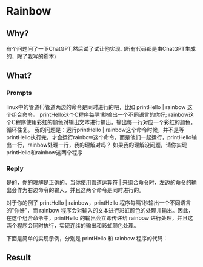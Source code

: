 # Rainbow

## Why?

有个问题问了一下ChatGPT,然后试了试让他实现. (所有代码都是由ChatGPT生成的，除了我写的脚本)

## What?

### Prompts

linux中的管道(|)管道两边的命令是同时进行的吧，比如 printHello | rainbow 这个组合命令。
printHello这个C程序每隔1秒输出一个不同语言的你好;
rainbow这个C程序使用彩虹的颜色对输出文本进行输出，输出每一行对应一个彩虹的颜色，循环往复。
我的问题是：运行printHello | rainbow这个命令时候，并不是等printHello执行完，才会运行rainbow这个命令，而是他们一起运行，printHello输出一行，rainbow处理一行，我的理解对吗？
如果我的理解没问题，请你实现printHello和rainbow这两个程序

### Reply

是的，你的理解是正确的。当你使用管道运算符 | 来组合命令时，左边的命令的输出会作为右边命令的输入，并且这两个命令是同时进行的。

对于你的例子 printHello | rainbow，printHello 程序每隔1秒输出一个不同语言的"你好"，而 rainbow 程序会对输入的文本进行彩虹颜色的处理并输出。因此，在这个组合命令中，printHello 的输出会立即传递给 rainbow 进行处理，并且这两个程序会同时执行，实现连续的输出和彩虹颜色处理。

下面是简单的实现示例，分别是 printHello 和 rainbow 程序的代码：

## Result


